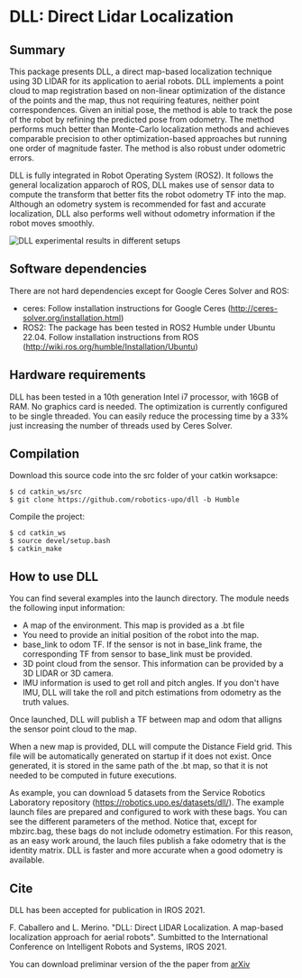 # DLL: Direct Lidar Localization

## Summary
This package presents DLL, a direct map-based localization technique using 3D LIDAR for its application to aerial robots. DLL implements a point cloud to map registration based on non-linear optimization of the distance of the points and the map, thus not requiring  features, neither point correspondences. Given an initial pose, the method is able to track the pose of the robot by refining the predicted pose from odometry. The method performs much better than Monte-Carlo localization methods and achieves comparable precision to other optimization-based approaches but running one order of magnitude faster. The method is also robust under odometric errors. 

DLL is fully integrated in Robot Operating System (ROS2). It follows the general localization apparoch of ROS, DLL makes use of sensor data to compute the transform that better fits the robot odometry TF into the map. Although an odometry system is recommended for fast and accurate localization, DLL also performs well without odometry information if the robot moves smoothly. 

![DLL experimental results in different setups](dll_video.gif)

## Software dependencies
There are not hard dependencies except for Google Ceres Solver and ROS:
 - ceres: Follow installation instructions for Google Ceres (http://ceres-solver.org/installation.html)
 - ROS2: The package has been tested in ROS2 Humble under Ubuntu 22.04. Follow installation instructions from ROS (http://wiki.ros.org/humble/Installation/Ubuntu)

## Hardware requirements
DLL has been tested in a 10th generation Intel i7 processor, with 16GB of RAM. No graphics card is needed. The optimization is currently configured to be single threaded. You can easily reduce the processing time by a 33% just increasing the number of threads used by Ceres Solver.

## Compilation
Download this source code into the src folder of your catkin worksapce:
```
$ cd catkin_ws/src
$ git clone https://github.com/robotics-upo/dll -b Humble
```
Compile the project:
```
$ cd catkin_ws
$ source devel/setup.bash
$ catkin_make
```

## How to use DLL
You can find several examples into the launch directory. The module needs the following input information:
- A map of the environment. This map is provided as a .bt file
- You need to provide an initial position of the robot into the map. 
- base_link to odom TF. If the sensor is not in base_link frame, the corresponding TF from sensor to base_link must be provided.
- 3D point cloud from the sensor. This information can be provided by a 3D LIDAR or 3D camera.
- IMU information is used to get roll and pitch angles. If you don't have IMU, DLL will take the roll and pitch estimations from odometry as the truth values.

Once launched, DLL will publish a TF between map and odom that alligns the sensor point cloud to the map. 

When a new map is provided, DLL will compute the Distance Field grid. This file will be automatically generated on startup if it does not exist. Once generated, it is stored in the same path of the .bt map, so that it is not needed to be computed in future executions.

As example, you can download 5 datasets from the Service Robotics Laboratory repository (https://robotics.upo.es/datasets/dll/). The example launch files are prepared and configured to work with these bags. You can see the different parameters of the method. Notice that, except for mbzirc.bag, these bags do not include odometry estimation. For this reason, as an easy work around, the lauch files publish a fake odometry that is the identity matrix. DLL is faster and more accurate when a good odometry is available.

## Cite
DLL has been accepted for publication in IROS 2021.

F. Caballero and L. Merino. "DLL: Direct LIDAR Localization. A map-based localization approach for aerial robots". Sumbitted to the International Conference on Intelligent Robots and Systems, IROS 2021.

You can download preliminar version of the the paper from [arXiv](https://arxiv.org/abs/2103.06112) 




